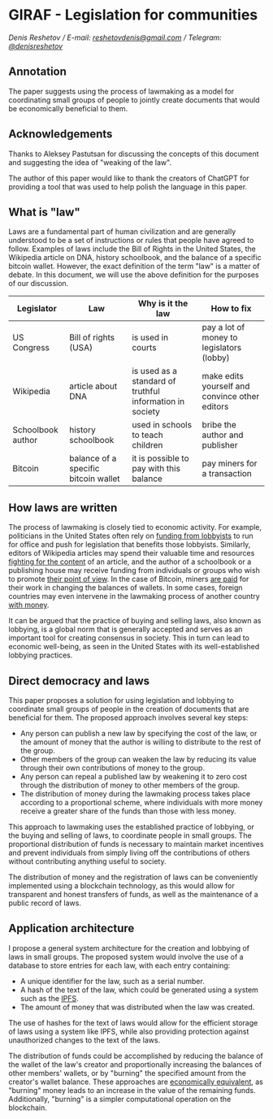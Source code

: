 # GIRAF - Legislation for communities

_Denis Reshetov / E-mail:_ [_reshetovdenis@gmail.com_](mailto:reshetovdenis@gmail.com) _/ Telegram:_ [_@denisreshetov_](https://t.me/denisreshetov)

## Annotation

The paper suggests using the process of lawmaking as a model for coordinating small groups of people to jointly create documents that would be economically beneficial to them.

## Acknowledgements

Thanks to Aleksey Pastutsan for discussing the concepts of this document and suggesting the idea of "weaking of the law".

The author of this paper would like to thank the creators of ChatGPT for providing a tool that was used to help polish the language in this paper.

## What is "law"

Laws are a fundamental part of human civilization and are generally understood to be a set of instructions or rules that people have agreed to follow. Examples of laws include the Bill of Rights in the United States, the Wikipedia article on DNA, history schoolbook, and the balance of a specific bitcoin wallet. However, the exact definition of the term "law" is a matter of debate. In this document, we will use the above definition for the purposes of our discussion.

| Legislator | Law | Why is it the law | How to fix |
| ----------- | ----------- | ----------- | ----------- |
| US Congress | Bill of rights (USA) | is used in courts | pay a lot of money to legislators (lobby) |
| Wikipedia | article about DNA | is used as a standard of truthful information in society | make edits yourself and convince other editors |
| Schoolbook author | history schoolbook | used in schools to teach children | bribe the author and publisher |
| Bitcoin | balance of a specific bitcoin wallet | it is possible to pay with this balance | pay miners for a transaction |

## How laws are written

The process of lawmaking is closely tied to economic activity. For example, politicians in the United States often rely on [funding from lobbyists](https://en.wikipedia.org/wiki/Lobbying_in_the_United_States) to run for office and push for legislation that benefits those lobbyists. Similarly, editors of Wikipedia articles may spend their valuable time and resources [fighting for the content](https://en.wikipedia.org/wiki/Wikipedia:Edit_warring) of an article, and the author of a schoolbook or a publishing house may receive funding from individuals or groups who wish to promote [their point of view](https://meduza.io/feature/2019/10/21/ministerstvo-prosveschenie). In the case of Bitcoin, miners [are paid](https://bitcoin.org/bitcoin.pdf) for their work in changing the balances of wallets. In some cases, foreign countries may even intervene in the lawmaking process of another country [with money](https://www.reuters.com/article/politicsNews/idUSN2450753720071024).

It can be argued that the practice of buying and selling laws, also known as lobbying, is a global norm that is generally accepted and serves as an important tool for creating consensus in society. This in turn can lead to economic well-being, as seen in the United States with its well-established lobbying practices.

## Direct democracy and laws

This paper proposes a solution for using legislation and lobbying to coordinate small groups of people in the creation of documents that are beneficial for them. The proposed approach involves several key steps:

- Any person can publish a new law by specifying the cost of the law, or the amount of money that the author is willing to distribute to the rest of the group.
- Other members of the group can weaken the law by reducing its value through their own contributions of money to the group.
- Any person can repeal a published law by weakening it to zero cost through the distribution of money to other members of the group.
- The distribution of money during the lawmaking process takes place according to a proportional scheme, where individuals with more money receive a greater share of the funds than those with less money.

This approach to lawmaking uses the established practice of lobbying, or the buying and selling of laws, to coordinate people in small groups. The proportional distribution of funds is necessary to maintain market incentives and prevent individuals from simply living off the contributions of others without contributing anything useful to society.

The distribution of money and the registration of laws can be conveniently implemented using a blockchain technology, as this would allow for transparent and honest transfers of funds, as well as the maintenance of a public record of laws.

## Application architecture

I propose a general system architecture for the creation and lobbying of laws in small groups. The proposed system would involve the use of a database to store entries for each law, with each entry containing:

- A unique identifier for the law, such as a serial number.
- A hash of the text of the law, which could be generated using a system such as the [IPFS](https://ipfs.tech/).
- The amount of money that was distributed when the law was created.

The use of hashes for the text of laws would allow for the efficient storage of laws using a system like IPFS, while also providing protection against unauthorized changes to the text of the laws. 

The distribution of funds could be accomplished by reducing the balance of the wallet of the law's creator and proportionally increasing the balances of other members' wallets, or by "burning" the specified amount from the creator's wallet balance. These approaches are [economically equivalent](https://www.coindesk.com/learn/what-does-it-mean-to-burn-crypto/), as "burning" money leads to an increase in the value of the remaining funds. Additionally, "burning" is a simpler computational operation on the blockchain.